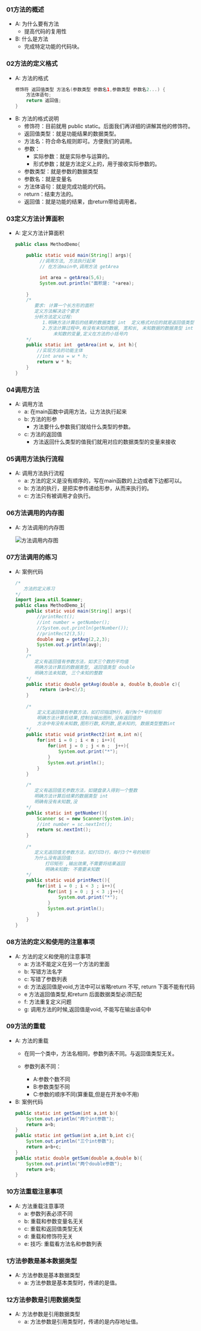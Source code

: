 ### 01方法的概述
* A: 为什么要有方法
	* 提高代码的复用性 
* B: 什么是方法
	* 完成特定功能的代码块。 
		
	
### 02方法的定义格式
* A: 方法的格式
	```java
	修饰符 返回值类型 方法名(参数类型 参数名1,参数类型 参数名2...) {
		方法体语句;
		return 返回值; 
	}
	```
* B: 方法的格式说明
	* 修饰符：目前就用 public static。后面我们再详细的讲解其他的修饰符。
	* 返回值类型：就是功能结果的数据类型。
	* 方法名：符合命名规则即可。方便我们的调用。
	* 参数：
		* 实际参数：就是实际参与运算的。
		* 形式参数；就是方法定义上的，用于接收实际参数的。
	* 参数类型：就是参数的数据类型
	* 参数名：就是变量名
	* 方法体语句：就是完成功能的代码。
	* return：结束方法的。
	* 返回值：就是功能的结果，由return带给调用者。 
				
			
### 03定义方法计算面积
* A: 定义方法计算面积
	```java
	public class MethodDemo{

		public static void main(String[] args){
			 //调用方法, 方法执行起来
			 // 在方法main中,调用方法 getArea
	
			 int area = getArea(5,6);
			 System.out.println("面积是: "+area);
			
		}
		/*
		   要求: 计算一个长方形的面积
		   定义方法解决这个要求
		   分析方法定义过程:
		      1.明确方法计算后的结果的数据类型 int  定义格式对应的就是返回值类型
			  2.方法计算过程中,有没有未知的数据, 宽和长, 未知数据的数据类型 int
			      未知数的变量,定义在方法的小括号内
		*/
		public static int  getArea(int w, int h){
			//实现方法的功能主体
			//int area = w * h;
			return w * h;
		}
	}
	```


### 04调用方法
* A: 调用方法
	* a: 在main函数中调用方法，让方法执行起来
	* b: 方法的形参
		* 方法要什么参数我们就给什么类型的参数。
	* c: 方法的返回值
		* 方法返回什么类型的值我们就用对应的数据类型的变量来接收


### 05调用方法执行流程
* A: 调用方法执行流程
	* a: 方法的定义是没有顺序的，写在main函数的上边或者下边都可以。
	* b: 方法的执行，是把实参传递给形参，从而来执行的。
	* c: 方法只有被调用才会执行。

### 06方法调用的内存图
* A: 方法调用的内存图
	
	![方法调用内存图](./imgs/方法调用内存图.jpg)

### 07方法调用的练习
* A: 案例代码
	```java
	/*
	   方法的定义练习
	*/
	import java.util.Scanner;
	public class MethodDemo_1{
		public static void main(String[] args){
			//printRect();
			//int number = getNumber();
			//System.out.println(getNumber());
			//printRect2(3,5);
			double avg = getAvg(2,2,3);
			System.out.println(avg);
		}
		/*
		   定义有返回值有参数方法，如求三个数的平均值
		   明确方法计算后的数据类型, 返回值类型 double
		   明确方法未知数, 三个未知的整数
		*/
		public static double getAvg(double a, double b,double c){
			 return (a+b+c)/3;
		}
		
		/*
		    定义无返回值有参数方法，如打印指定M行，每行N个*号的矩形
			明确方法计算后结果,控制台输出图形,没有返回值的
			方法中有没有未知数,图形行数,和列数,是未知的, 数据类型整数int
		*/
		public static void printRect2(int m,int n){
			for(int i = 0 ; i < m ; i++){
				for(int j = 0 ; j < n ;  j++){
					System.out.print("*");
				}
				System.out.println();
			}
		}
	
		/*
		   定义有返回值无参数方法，如键盘录入得到一个整数
		   明确方法计算后结果的数据类型 int
		   明确有没有未知数,没
		*/
		public static int getNumber(){
			Scanner sc = new Scanner(System.in);
			//int number = sc.nextInt();
			return sc.nextInt();
		}
		
		/*
		   定义无返回值无参数方法，如打印3行，每行3个*号的矩形
		   为什么没有返回值:
		       打印矩形 ,输出效果,不需要将结果返回
			   明确未知数: 不需要未知数
		*/
		public static void printRect(){
			for(int i = 0 ; i < 3 ; i++){
				for(int j = 0 ; j < 3 ;j++){
					System.out.print("*");
				}
				System.out.println();
			}
		}
	}
	```


### 08方法的定义和使用的注意事项
* A: 方法的定义和使用的注意事项
	* a: 方法不能定义在另一个方法的里面
	* b: 写错方法名字
	* c: 写错了参数列表
	* d: 方法返回值是void,方法中可以省略return 不写, return 下面不能有代码
	* e 方法返回值类型,和return 后面数据类型必须匹配
	* f: 方法重复定义问题
	* g: 调用方法的时候,返回值是void, 不能写在输出语句中


### 09方法的重载
* A: 方法的重载
	* 在同一个类中，方法名相同，参数列表不同。与返回值类型无关。

	* 参数列表不同：
		* A:参数个数不同
		* B:参数类型不同
		* C:参数的顺序不同(算重载,但是在开发中不用)
* B: 案例代码
	```java
	public static int getSum(int a,int b){
		System.out.println("两个int参数");
		return a+b;
	}
	public static int getSum(int a,int b,int c){
		System.out.println("三个int参数");
		return a+b+c;
	}
	public static double getSum(double a,double b){
		System.out.println("两个double参数");
		return a+b;
	}
	```

		
### 10方法重载注意事项
* A: 方法重载注意事项
	* a: 参数列表必须不同
	* b: 重载和参数变量名无关
	* c: 重载和返回值类型无关
	* d: 重载和修饰符无关
    * e: 技巧: 重载看方法名和参数列表
	    
		
### 1方法参数是基本数据类型
* A: 方法参数是基本数据类型
	* a: 方法参数是基本类型时，传递的是值。


### 12方法参数是引用数据类型
* A: 方法参数是引用数据类型
	* a: 方法参数是引用类型时，传递的是内存地址值。
		